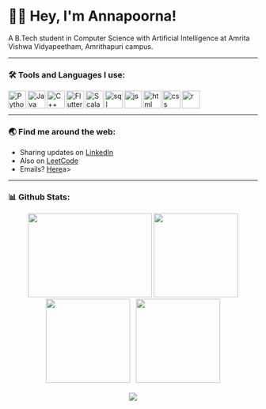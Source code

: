 # 👋🏾 Hey, I'm Annapoorna!
A B.Tech student in Computer Science with Artificial Intelligence at Amrita Vishwa Vidyapeetham, Amrithapuri campus.

<hr>

### 🛠️ Tools and Languages I use:
<img src="https://github.com/annapoorna-a-k/annapoorna-a-k/assets/98168268/432e4faf-8677-4b5f-8518-5723d5fac07b" align="left" alt="Python" height ="36px">
<img src="https://github.com/annapoorna-a-k/annapoorna-a-k/assets/98168268/0fea3bfd-b23a-4820-a327-cb558236b61a" align="left" alt="Java" height ="36px">
<img src="https://github.com/annapoorna-a-k/annapoorna-a-k/assets/98168268/f861c338-17d6-406c-829e-24aca1006f23" align="left" alt="C++" height ="36px">
<img src="https://github.com/annapoorna-a-k/annapoorna-a-k/assets/98168268/4940d200-1573-4cbc-a1bb-869e117fdeec" align="left" alt="Flutter" height ="36px">
<img src="https://github.com/annapoorna-a-k/annapoorna-a-k/assets/98168268/11f61c54-e6ea-4db3-b43b-e9d1264c8893" align="left" alt="Scala" height ="36px">
<img src="https://github.com/annapoorna-a-k/annapoorna-a-k/assets/98168268/fce7deda-8131-4f33-93cb-1245aef815c7" align="left" alt="sql" height ="36px">
<img src="https://github.com/annapoorna-a-k/annapoorna-a-k/assets/98168268/7d03509b-0467-4bff-adbe-557dcf723929" align="left" alt="js" height ="36px">
<img src="https://github.com/annapoorna-a-k/annapoorna-a-k/assets/98168268/12e66428-3675-40b6-82d4-8a2f6681c75f" align="left" alt="html" height ="36px">
<img src="https://github.com/annapoorna-a-k/annapoorna-a-k/assets/98168268/4e712e1b-a48a-4137-8fdb-eed6cfa1aadb" align="left" alt="css" height ="36px">
<img src="https://github.com/annapoorna-a-k/annapoorna-a-k/assets/98168268/18ae4b07-fa5c-4d4a-97d6-342492bcbf03" align="left" alt="r" height ="36px">


<br><br>
<hr>

### 🌏 Find me around the web:
<ul>
  <li>Sharing updates on <a href="https://www.linkedin.com/in/annapoorna-a-k-9aa03b258/">LinkedIn</a></li>
  <li>Also on <a href="https://leetcode.com/apk2002kmr/">LeetCode</a></li>
  <li>Emails?  <a href="annnnaaa142002@gmail.com">Here</a>a></li>
</ul>
<hr>

### 📊  Github Stats:
<div id="header" align="center">
  <img src="https://i.pinimg.com/originals/67/3f/b7/673fb756fcb6af5ed7509a9b3739abcd.gif" width="250" height="170"/>
  <img src="https://github-readme-stats.vercel.app/api?username=annapoorna-a-k&show_icons=true&line_height=33&count_private=true&theme=gruvbox" height="170"a />
</div>
<div id="header" align="center">
  <img src="https://github-readme-stats.vercel.app/api/top-langs/?username=annapoorna-a-k&&hide=cmake&langs_count=15&line_height=60&theme=gruvbox" height="170" />&nbsp;&nbsp;
  <img src="https://github-readme-streak-stats.herokuapp.com/?user=annapoorna-a-k&theme=gruvbox" height="170"/>
  <br><br>
  <img src="https://komarev.com/ghpvc/?username=annapoorna-a-k&color=grey"/>
</div>
<table>

</table>

